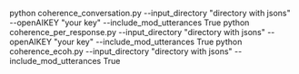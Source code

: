 python coherence_conversation.py --input_directory "directory with jsons" --openAIKEY "your key" --include_mod_utterances True
python coherence_per_response.py --input_directory "directory with jsons" --openAIKEY "your key" --include_mod_utterances True
python coherence_ecoh.py --input_directory "directory with jsons" --include_mod_utterances True